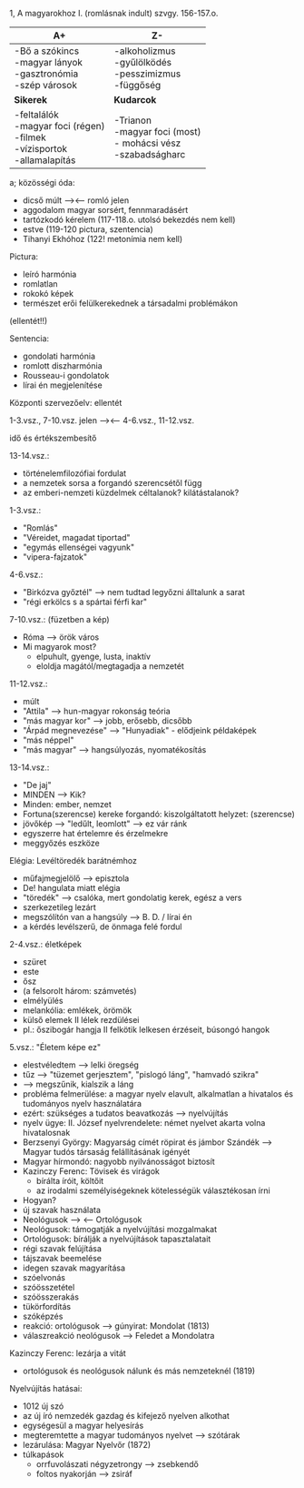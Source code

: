 
1, A magyarokhoz I. (romlásnak indult) szvgy. 156-157.o.

| A+<br>                                                                           | Z-                                                                      |
| -------------------------------------------------------------------------------- | ----------------------------------------------------------------------- |
| -Bő a szókincs<br>-magyar lányok<br>-gasztronómia<br>-szép városok               | -alkoholizmus<br>-gyűlölködés<br>-pesszimizmus<br>-függőség             |
| **Sikerek**                                                                      | **Kudarcok**                                                            |
| -feltalálók<br>-magyar foci (régen)<br>-filmek<br>-vízisportok<br>-allamalapítás | -Trianon<br>-magyar foci (most)<br>- mohácsi vész<br>-szabadságharc<br> |

a; közösségi óda:
- dicső múlt --><-- romló jelen
- aggodalom magyar sorsért, fennmaradásért
- tartózkodó kérelem (117-118.o. utolsó bekezdés nem kell)
- estve (119-120 pictura, szentencia)
- Tihanyi Ekhóhoz (122! metonímia nem kell)

Pictura:
- leíró harmónia
- romlatlan
- rokokó képek
- természet erői felülkerekednek a társadalmi problémákon

(ellentét!!)

Sentencia:
- gondolati harmónia
- romlott diszharmónia
- Rousseau-i gondolatok
- lírai én megjelenítése

Központi szervezőelv: ellentét


1-3.vsz., 7-10.vsz.  jelen --><-- 4-6.vsz., 11-12.vsz.

idő és értékszembesítő

13-14.vsz.: 
- történelemfilozófiai fordulat
- a nemzetek sorsa a forgandó szerencsétől függ
- az emberi-nemzeti küzdelmek céltalanok? kilátástalanok?

1-3.vsz.:
- "Romlás"
- "Véreidet, magadat tiportad"
- "egymás ellenségei vagyunk"
- "vipera-fajzatok"

4-6.vsz.:
- "Birkózva győztél" --> nem tudtad legyőzni álltalunk a sarat
- "régi erkölcs s a spártai férfi kar"

7-10.vsz.:
(füzetben a kép)

- Róma --> örök város
- Mi magyarok most?
	- elpuhult, gyenge, lusta, inaktív
	- eloldja magától/megtagadja a nemzetét

11-12.vsz.:
- múlt
- "Attila" --> hun-magyar rokonság teória
- "más magyar kor" --> jobb, erősebb, dicsőbb
- "Árpád megnevezése" --> "Hunyadiak" - elődjeink példaképek
- "más néppel"
- "más magyar" --> hangsúlyozás, nyomatékosítás

13-14.vsz.: 
- "De jaj"
- MINDEN --> Kik?
- Minden: ember, nemzet
- Fortuna(szerencse) kereke forgandó: kiszolgáltatott helyzet: (szerencse)
- jövőkép --> "ledűlt, leomlott" --> ez vár ránk
- egyszerre hat értelemre és érzelmekre
- meggyőzés eszköze

Elégia: Levéltöredék barátnémhoz
- műfajmegjelölő --> episztola
- De! hangulata miatt elégia
- "töredék" --> csalóka, mert gondolatig kerek, egész a vers
- szerkezetileg lezárt
- megszólítón van a hangsúly --> B. D. / lírai én
- a kérdés levélszerű, de önmaga felé fordul

2-4.vsz.: életképek
- szüret
- este
- ősz
- (a felsorolt három: számvetés)
- elmélyülés
- melankólia: emlékek, örömök
- külső elemek II lélek rezdülései
- pl.: őszibogár hangja II felkötik lelkesen érzéseit, búsongó hangok

5.vsz.: "Életem képe ez"
- elestvéledtem --> lelki öregség
- tűz --> "tüzemet gerjesztem", "pislogó láng", "hamvadó szikra"
- --> megszűnik, kialszik a láng
- probléma felmerülése: a magyar nyelv elavult, alkalmatlan a hivatalos és tudományos nyelv használatára
- ezért: szükséges a tudatos beavatkozás --> nyelvújítás
- nyelv ügye: II. József nyelvrendelete: német nyelvet akarta volna hivatalosnak
- Berzsenyi György: Magyarság címét röpirat és jámbor Szándék --> Magyar tudós társaság felállításának igényét
- Magyar hírmondó: nagyobb nyilvánosságot biztosít
- Kazinczy Ferenc: Tövisek és virágok
	- bírálta íróit, költőit
	- az irodalmi személyiségeknek kötelességük választékosan írni
- Hogyan?
- új szavak használata
- Neológusok --> <-- Ortológusok
- Neológusok: támogatják a nyelvújítási mozgalmakat
- Ortológusok: bírálják a nyelvújítások tapasztalatait
- régi szavak felújítása
- tájszavak beemelése
- idegen szavak magyarítása
- szóelvonás
- szóösszetétel
- szóösszerakás
- tükörfordítás
- szóképzés
- reakció: ortológusok --> gúnyirat: Mondolat (1813)
- válaszreakció neológusok --> Feledet a Mondolatra

Kazinczy Ferenc: lezárja a vitát
- ortológusok és neológusok nálunk és más nemzeteknél (1819)

Nyelvújítás hatásai:
- 1012 új szó
- az új író nemzedék gazdag és kifejező nyelven alkothat
- egységesül a magyar helyesírás
- megteremtette a magyar tudományos nyelvet --> szótárak
- lezárulása: Magyar Nyelvőr (1872)
- túlkapások
	- orrfuvolászati négyzetrongy --> zsebkendő
	- foltos nyakorján --> zsiráf
